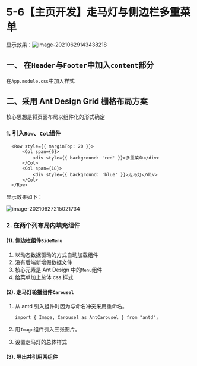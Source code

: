 # 5-6【主页开发】走马灯与侧边栏多重菜单

显示效果：![image-20210629143438218](https://i.loli.net/2021/06/29/B7UjrXNJ4nievhP.png)



## 一、 在`Header`与`Footer`中加入`content`部分

在`App.module.css`中加入样式



## 二、采用 Ant Design Grid 栅格布局方案

核心思想是将页面布局以组件化的形式确定



### 1. 引入`Row`、`Col`组件

```tsx
  <Row style={{ marginTop: 20 }}>
      <Col span={6}>
          <div style={{ background: 'red' }}>多重菜单</div>
      </Col>
      <Col span={18}>
          <div style={{ background: 'blue' }}>走马灯</div>
      </Col>
  </Row>
```

显示效果如下：

![image-20210627215021734](https://i.loli.net/2021/06/27/f2zIJGuKHZLYbTc.png)



### 2. 在两个列布局内填充组件

#### (1). 侧边栏组件`SideMenu`

1. 以动态数据驱动的方式自动加载组件
2. 没有后端新增假数据文件
3. 核心元素是 Ant Design 中的`Menu`组件
4. 给菜单加上总体 css 样式

#### (2).  走马灯轮播组件`Carousel`

1. 从 antd 引入组件时因为与命名冲突采用重命名。

    ```tsx
    import { Image, Carousel as AntCarousel } from "antd";
    ```

2. 用`Image`组件引入三张图片。

3. 设置走马灯的总体样式

#### (3). 导出并引用两组件


